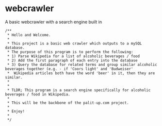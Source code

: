 webcrawler
==========

A basic webcrawler with a search engine built in

	/**
	 * Hello and Welcome.
	 * 
	 * This project is a basic web crawler which outputs to a mySQL database.
	 * The purpose of this program is to perform the following:
	 * 1) Parse Wikipedia for a list of alcoholic beverages / food
	 * 2) Add the first paragraph of each entry into the database
	 * 3) Query the database for related terms and group similar alcoholic beverages together (e.g. - if 'Coors light' and 'Budweiser'
	 * 	Wikipedia articles both have the word 'beer' in it, then they are similar.
	 * 
	 * 
	 * TLDR; This program is a search engine specifically for alcoholic beverages / food in Wikipedia.
	 * 
	 * This will be the backbone of the palit-up.com project.
	 * 
	 * Enjoy!
	 * 
	 */
